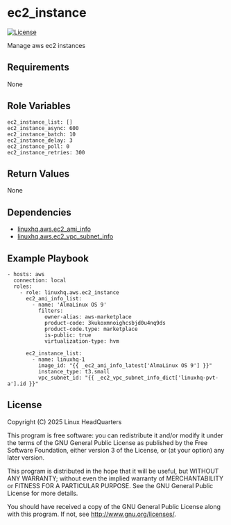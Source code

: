 # ec2\_instance

[![License](https://img.shields.io/badge/license-GPLv3-lightgreen)](https://www.gnu.org/licenses/gpl-3.0.en.html#license-text)

Manage aws ec2 instances

## Requirements

None

## Role Variables

    ec2_instance_list: []
    ec2_instance_async: 600
    ec2_instance_batch: 10
    ec2_instance_delay: 3
    ec2_instance_poll: 0
    ec2_instance_retries: 300

## Return Values

None

## Dependencies

* [linuxhq.aws.ec2\_ami\_info](https://github.com/linuxhq/ansible-collection-aws/tree/main/roles/ec2_ami_info)
* [linuxhq.aws.ec2\_vpc\_subnet\_info](https://github.com/linuxhq/ansible-collection-aws/tree/main/roles/ec2_vpc_subnet_info)

## Example Playbook

    - hosts: aws
      connection: local
      roles:
        - role: linuxhq.aws.ec2_instance
          ec2_ami_info_list:
            - name: 'AlmaLinux OS 9'
              filters:
                owner-alias: aws-marketplace
                product-code: 3kukoxmnoighcsbjd0u4nq9ds
                product-code.type: marketplace
                is-public: true
                virtualization-type: hvm

          ec2_instance_list:
            - name: linuxhq-1
              image_id: "{{ _ec2_ami_info_latest['AlmaLinux OS 9'] }}"
              instance_type: t3.small
              vpc_subnet_id: "{{ _ec2_vpc_subnet_info_dict['linuxhq-pvt-a'].id }}"

## License

Copyright (C) 2025 Linux HeadQuarters

This program is free software: you can redistribute it and/or modify
it under the terms of the GNU General Public License as published by
the Free Software Foundation, either version 3 of the License, or
(at your option) any later version.

This program is distributed in the hope that it will be useful,
but WITHOUT ANY WARRANTY; without even the implied warranty of
MERCHANTABILITY or FITNESS FOR A PARTICULAR PURPOSE. See the
GNU General Public License for more details.

You should have received a copy of the GNU General Public License
along with this program. If not, see <http://www.gnu.org/licenses/>.
